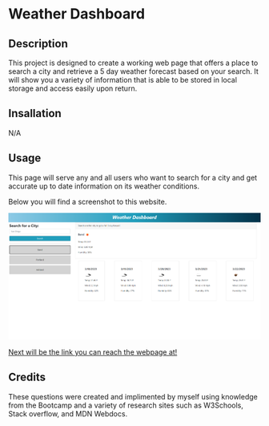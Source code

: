 # Weather Dashboard

## Description

This project is designed to create a working web page that offers a place to search a city and retrieve a 5 day weather forecast based on your search. It will show you a variety of information that is able to be stored in local storage and access easily upon return. 

## Insallation

N/A

## Usage

This page will serve any and all users who want to search for a city and get accurate up to date information on its weather conditions.

Below you will find a screenshot to this website.

![This is the webpage's first image showing the application](assets\images\Weather-Dashboard.png)

[Next will be the link you can reach the webpage at!](https://volexity21.github.io/Weather-Dashboard/)

## Credits

These questions were created and implimented by myself using knowledge from the Bootcamp and a variety of research sites such as W3Schools, Stack overflow, and MDN Webdocs.